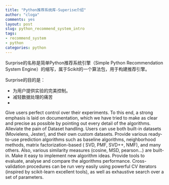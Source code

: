 ```yaml
---
title: "Python推荐系统库-Superise介绍"
author: "cloga"
comments: yes
layout: post
slug: python_recommend_system_intro
tags:
- recommend_system
- python
categories: python
---
```



Surprise的名称是简单Python推荐系统引擎（Simple Python Recommendation System Engine）的缩写，属于Scikit的一个算法包，用于构建推荐引擎。

Surprise的目的是：

- 为用户提供实验的完美控制。
- 减轻数据处理的痛苦
- 

Give users perfect control over their experiments. To this end, a strong emphasis is laid on documentation, which we have tried to make as clear and precise as possible by pointing out every detail of the algorithms.
Alleviate the pain of Dataset handling. Users can use both built-in datasets (Movielens, Jester), and their own custom datasets.
Provide various ready-to-use prediction algorithms such as baseline algorithms, neighborhood methods, matrix factorization-based ( SVD, PMF, SVD++, NMF), and many others. Also, various similarity measures (cosine, MSD, pearson…) are built-in.
Make it easy to implement new algorithm ideas.
Provide tools to evaluate, analyse and compare the algorithms performance. Cross-validation procedures can be run very easily using powerful CV iterators (inspired by scikit-learn excellent tools), as well as exhaustive search over a set of parameters.

